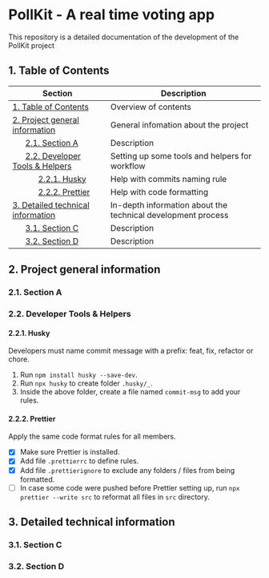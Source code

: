 # PollKit - A real time voting app
This repository is a detailed documentation of the development of the PollKit project

## 1. Table of Contents

| Section                                      | Description |
|----------------------------------------------|-------------|
| [1. Table of Contents](#1-table-of-contents) | Overview of contents |
| [2. Project general information](#2-project-general-information) | General infomation about the project |
| &nbsp;&nbsp;&nbsp;&nbsp;&nbsp;&nbsp;[2.1. Section A](#21-section-a) | Description |
| &nbsp;&nbsp;&nbsp;&nbsp;&nbsp;&nbsp;[2.2. Developer Tools & Helpers](#22-developer-tools--helpers) | Setting up some tools and helpers for workflow |
| &nbsp;&nbsp;&nbsp;&nbsp;&nbsp;&nbsp;&nbsp;&nbsp;&nbsp;&nbsp;&nbsp;&nbsp;[2.2.1. Husky](#221-husky) | Help with commits naming rule |
| &nbsp;&nbsp;&nbsp;&nbsp;&nbsp;&nbsp;&nbsp;&nbsp;&nbsp;&nbsp;&nbsp;&nbsp;[2.2.2. Prettier](#222-prettier) | Help with code formatting |
| [3. Detailed technical information](#3-detailed-technical-information) | In-depth information about the technical development process |
| &nbsp;&nbsp;&nbsp;&nbsp;&nbsp;&nbsp;[3.1. Section C](#31-section-c) | Description |
| &nbsp;&nbsp;&nbsp;&nbsp;&nbsp;&nbsp;[3.2. Section D](#32-section-d) | Description |

## 2. Project general information

### 2.1. Section A

### 2.2. Developer Tools & Helpers

#### 2.2.1. Husky

Developers must name commit message with a prefix: feat, fix, refactor or chore.

1. Run `npm install husky --save-dev`.
2. Run `npx husky` to create folder `.husky/_`.
3. Inside the above folder, create a file named `commit-msg` to add your rules.

#### 2.2.2. Prettier

Apply the same code format rules for all members.

- [x] Make sure Prettier is installed.
- [x] Add file `.prettierrc` to define rules.
- [x] Add file `.prettierignore` to exclude any folders / files from being formatted.
- [ ] In case some code were pushed before Prettier setting up, run `npx prettier --write src` to reformat all files in `src` directory.

## 3. Detailed technical information 

### 3.1. Section C

### 3.2. Section D
